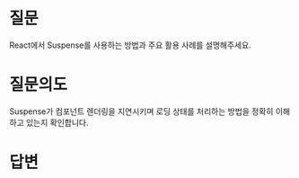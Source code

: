 # 질문
React에서 Suspense를 사용하는 방법과 주요 활용 사례를 설명해주세요.

# 질문의도
Suspense가 컴포넌트 렌더링을 지연시키며 로딩 상태를 처리하는 방법을 정확히 이해하고 있는지 확인합니다.

# 답변